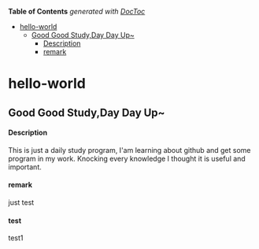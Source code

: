 <!-- START doctoc generated TOC please keep comment here to allow auto update -->
<!-- DON'T EDIT THIS SECTION, INSTEAD RE-RUN doctoc TO UPDATE -->
**Table of Contents**  *generated with [DocToc](https://github.com/thlorenz/doctoc)*

- [hello-world](#hello-world)
  - [Good Good Study,Day Day Up~](#good-good-studyday-day-up)
      - [Description](#description)
      - [remark](#remark)

<!-- END doctoc generated TOC please keep comment here to allow auto update -->

# hello-world
## Good Good Study,Day Day Up~

#### Description

This is just a daily study program,
I'am learning about github and get some program in my work.
Knocking every knowledge I thought it is useful and important.

#### remark

just test

#### test
test1
